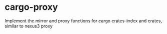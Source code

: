 # cargo-proxy
Implement the mirror and proxy functions for cargo crates-index and crates, similar to nexus3 proxy
